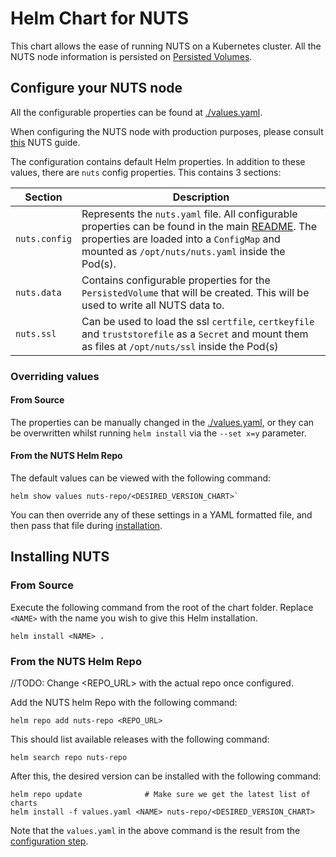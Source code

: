 # Helm Chart for NUTS
This chart allows the ease of running NUTS on a Kubernetes cluster. 
All the NUTS node information is persisted on [Persisted Volumes](https://kubernetes.io/docs/concepts/storage/persistent-volumes/).

## Configure your NUTS node
All the configurable properties can be found at [./values.yaml](./values.yaml).

When configuring the NUTS node with production purposes, please consult [this](https://nuts-node.readthedocs.io/en/latest/pages/production-configuration.html)
NUTS guide.

The configuration contains default Helm properties. In addition to these values,
there are `nuts` config properties. This contains 3 sections:

| Section     | Description                                                                                                                                                                                                        |
|-------------|--------------------------------------------------------------------------------------------------------------------------------------------------------------------------------------------------------------------|
| `nuts.config` | Represents the `nuts.yaml` file. All configurable properties can be found in the main [README](../README.rst). The properties are loaded into a `ConfigMap` and mounted as `/opt/nuts/nuts.yaml` inside the Pod(s). |
| `nuts.data`   | Contains configurable properties for the `PersistedVolume` that will be created. This will be used to write all NUTS data to.                                                                                |
| `nuts.ssl`    | Can be used to load the ssl `certfile`, `certkeyfile` and `truststorefile` as a `Secret` and mount them as files at `/opt/nuts/ssl` inside the Pod(s)                                                              |

### Overriding values
#### From Source
The properties can be manually changed in the [./values.yaml](./values.yaml), or they can be overwritten whilst running
`helm install` via the `--set x=y` parameter.

#### From the NUTS Helm Repo
 
The default values can be viewed with the following command: 
```shell
helm show values nuts-repo/<DESIRED_VERSION_CHART>`
```

You can then override any of these settings in a YAML formatted file, and then pass that file during [installation](#from-the-nuts-helm-repo-1).

## Installing NUTS
### From Source

Execute the following command from the root of the chart folder. Replace `<NAME>` with the name you 
wish to give this Helm installation.
```
helm install <NAME> .
```
### From the NUTS Helm Repo

//TODO: Change <REPO_URL> with the actual repo once configured.

Add the NUTS helm Repo with the following command:
```shell 
helm repo add nuts-repo <REPO_URL>
```
This should list available releases with the following command:
```shell
helm search repo nuts-repo
```

After this, the desired version can be installed with the following command:
```shell
helm repo update              # Make sure we get the latest list of charts
helm install -f values.yaml <NAME> nuts-repo/<DESIRED_VERSION_CHART>
```

Note that the `values.yaml` in the above command is the result from the [configuration step](#from-the-nuts-helm-repo).